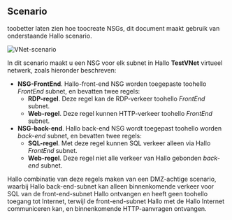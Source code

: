 ## <a name="scenario"></a>Scenario
toobetter laten zien hoe toocreate NSGs, dit document maakt gebruik van onderstaande Hallo scenario.

![VNet-scenario](./media/virtual-networks-create-nsg-scenario-include/figure1.png)

In dit scenario maakt u een NSG voor elk subnet in Hallo **TestVNet** virtueel netwerk, zoals hieronder beschreven: 

* **NSG-FrontEnd**. Hallo-front-end NSG worden toegepaste toohello *FrontEnd* subnet, en bevatten twee regels:    
  * **RDP-regel**. Deze regel kan de RDP-verkeer toohello *FrontEnd* subnet.
  * **Web-regel**. Deze regel kunnen HTTP-verkeer toohello *FrontEnd* subnet.
* **NSG-back-end**. Hallo back-end NSG wordt toegepast toohello worden *back-end* subnet, en bevatten twee regels:    
  * **SQL-regel**. Met deze regel kunnen SQL verkeer alleen via Hallo *FrontEnd* subnet.
  * **Web-regel**. Deze regel niet alle verkeer van Hallo gebonden *back-end* subnet.

Hallo combinatie van deze regels maken van een DMZ-achtige scenario, waarbij Hallo back-end-subnet kan alleen binnenkomende verkeer voor SQL van de front-end-subnet Hallo ontvangen en heeft geen toohello toegang tot Internet, terwijl de front-end-subnet Hallo met de Hallo Internet communiceren kan, en binnenkomende HTTP-aanvragen ontvangen.

